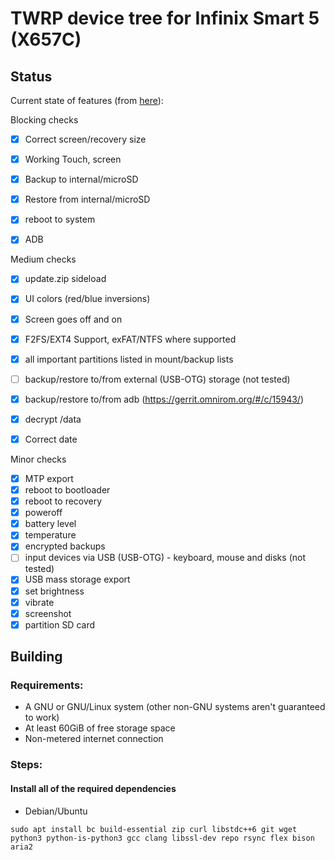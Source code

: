# TWRP device tree for Infinix Smart 5 (X657C)

## Status

Current state of features (from [here](https://twrp.me/faq/OfficialMaintainer.html)):

Blocking checks
- [X] Correct screen/recovery size
- [X] Working Touch, screen
- [X] Backup to internal/microSD
- [X] Restore from internal/microSD
- [X] reboot to system
- [X] ADB



Medium checks
- [X] update.zip sideload
- [X] UI colors (red/blue inversions)
- [X] Screen goes off and on
- [X] F2FS/EXT4 Support, exFAT/NTFS where supported
- [X] all important partitions listed in mount/backup lists
- [ ] backup/restore to/from external (USB-OTG) storage (not tested)
- [X] backup/restore to/from adb (https://gerrit.omnirom.org/#/c/15943/)
- [X] decrypt /data
- [X] Correct date


Minor checks
- [X] MTP export
- [X] reboot to bootloader
- [X] reboot to recovery
- [X] poweroff
- [X] battery level
- [X] temperature
- [X] encrypted backups
- [ ] input devices via USB (USB-OTG) - keyboard, mouse and disks (not tested)
- [X] USB mass storage export
- [X] set brightness
- [X] vibrate
- [X] screenshot
- [X] partition SD card

## Building

### Requirements:
- A GNU or GNU/Linux system (other non-GNU systems aren't guaranteed to work)
- At least 60GiB of free storage space
- Non-metered internet connection

### Steps:

#### Install all of the required dependencies 

  - Debian/Ubuntu
  ```
  sudo apt install bc build-essential zip curl libstdc++6 git wget python3 python-is-python3 gcc clang libssl-dev repo rsync flex bison aria2
  ```
